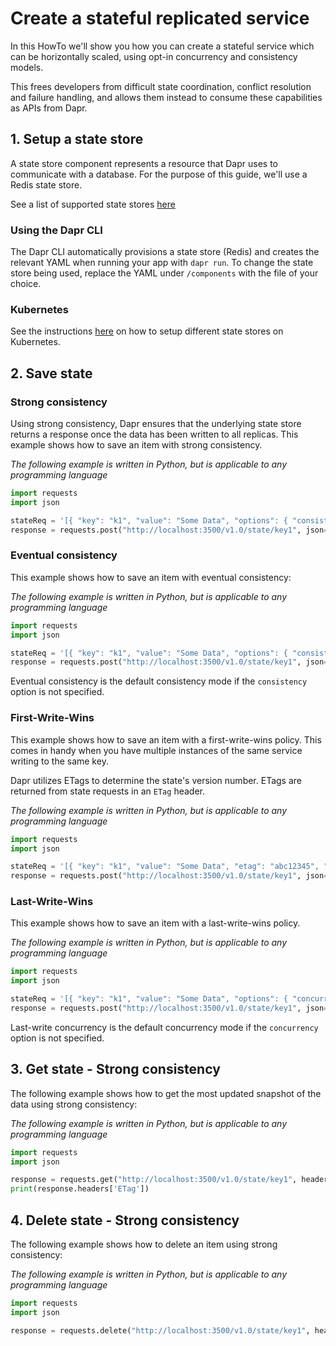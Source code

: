 # Create a stateful replicated service

In this HowTo we'll show you how you can create a stateful service which can be horizontally scaled, using opt-in concurrency and consistency models.

This frees developers from difficult state coordination, conflict resolution and failure handling, and allows them instead to consume these capabilities as APIs from Dapr.

## 1. Setup a state store

A state store component represents a resource that Dapr uses to communicate with a database.
For the purpose of this guide, we'll use a Redis state store.

See a list of supported state stores [here](../setup-state-store/supported-state-stores.md)

### Using the Dapr CLI

The Dapr CLI automatically provisions a state store (Redis) and creates the relevant YAML when running your app with `dapr run`.
To change the state store being used, replace the YAML under `/components` with the file of your choice.

### Kubernetes

See the instructions [here](../setup-state-store) on how to setup different state stores on Kubernetes.

## 2. Save state

### Strong consistency

Using strong consistency, Dapr ensures that the underlying state store returns a response once the data has been written to all replicas. This example shows how to save an item with strong consistency.

*The following example is written in Python, but is applicable to any programming language*

```python
import requests
import json

stateReq = '[{ "key": "k1", "value": "Some Data", "options": { "consistency": "strong" }}]'
response = requests.post("http://localhost:3500/v1.0/state/key1", json=stateReq)
```

### Eventual consistency

This example shows how to save an item with eventual consistency:

*The following example is written in Python, but is applicable to any programming language*

```python
import requests
import json

stateReq = '[{ "key": "k1", "value": "Some Data", "options": { "consistency": "eventual" }}]'
response = requests.post("http://localhost:3500/v1.0/state/key1", json=stateReq)
```

Eventual consistency is the default consistency mode if the `consistency` option is not specified.


### First-Write-Wins

This example shows how to save an item with a first-write-wins policy.
This comes in handy when you have multiple instances of the same service writing to the same key.

Dapr utilizes ETags to determine the state's version number. ETags are returned from state requests in an `ETag` header.

*The following example is written in Python, but is applicable to any programming language*

```python
import requests
import json

stateReq = '[{ "key": "k1", "value": "Some Data", "etag": "abc12345", "options": { "concurrency": "first-write" }}]'
response = requests.post("http://localhost:3500/v1.0/state/key1", json=stateReq)
```

### Last-Write-Wins

This example shows how to save an item with a last-write-wins policy.

*The following example is written in Python, but is applicable to any programming language*

```python
import requests
import json

stateReq = '[{ "key": "k1", "value": "Some Data", "options": { "concurrency": "last-write" }}]'
response = requests.post("http://localhost:3500/v1.0/state/key1", json=stateReq)
```
Last-write concurrency is the default concurrency mode if the `concurrency` option is not specified.

## 3. Get state - Strong consistency

The following example shows how to get the most updated snapshot of the data using strong consistency:

*The following example is written in Python, but is applicable to any programming language*

```python
import requests
import json

response = requests.get("http://localhost:3500/v1.0/state/key1", headers={"consistency":"strong"})
print(response.headers['ETag'])
```

## 4. Delete state - Strong consistency

The following example shows how to delete an item using strong consistency:

*The following example is written in Python, but is applicable to any programming language*

```python
import requests
import json

response = requests.delete("http://localhost:3500/v1.0/state/key1", headers={"consistency":"strong", "etag": "abc12345"})
```
